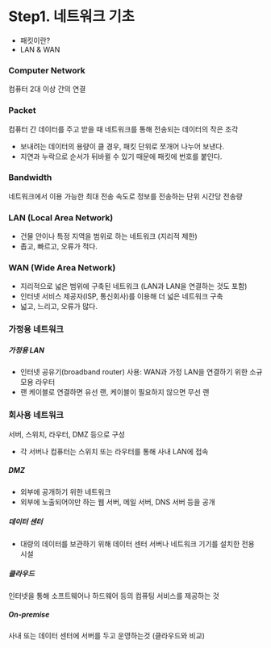 # Step1. 네트워크 기초
  - 패킷이란?
  - LAN & WAN

###  Computer Network

컴퓨터 2대 이상 간의 연결

### Packet
컴퓨터 간 데이터를 주고 받을 때 네트워크를 통해 전송되는 데이터의 작은 조각
- 보내려는 데이터의 용량이 클 경우, 패킷 단위로 쪼개어 나누어 보낸다.
- 지연과 누락으로 순서가 뒤바뀔 수 있기 때문에 패킷에 번호를 붙인다.

### Bandwidth
네트워크에서 이용 가능한 최대 전송 속도로 정보를 전송하는 단위 시간당 전송량

### LAN (Local Area Network)
- 건물 안이나 특정 지역을 범위로 하는 네트워크 (지리적 제한)
- 좁고, 빠르고, 오류가 적다.

### WAN (Wide Area Network)
- 지리적으로 넓은 범위에 구축된 네트워크 (LAN과 LAN을 연결하는 것도 포함)
- 인터넷 서비스 제공자(ISP, 통신회사)를 이용해 더 넓은 네트워크 구축
- 넓고, 느리고, 오류가 많다.

### 가정용 네트워크
##### 가정용 LAN
- 인터넷 공유기(broadband router) 사용: WAN과 가정 LAN을 연결하기 위한 소규모용 라우터
- 랜 케이블로 연결하면 유선 랜, 케이블이 필요하지 않으면 무선 랜

### 회사용 네트워크
서버, 스위치, 라우터, DMZ 등으로 구성
- 각 서버나 컴퓨터는 스위치 또는 라우터를 통해 사내 LAN에 접속

##### DMZ
- 외부에 공개하기 위한 네트워크
- 외부에 노출되어야만 하는 웹 서버, 메일 서버, DNS 서버 등을 공개

##### 데이터 센터
- 대량의 데이터를 보관하기 위해 데이터 센터 서버나 네트워크 기기를 설치한 전용 시설

##### 클라우드
인터넷을 통해 소프트웨어나 하드웨어 등의 컴퓨팅 서비스를 제공하는 것

##### On-premise
사내 또는 데이터 센터에 서버를 두고 운영하는것 (클라우드와 비교)